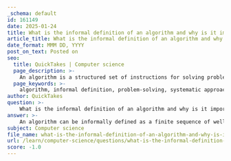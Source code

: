 ```yaml
---
_schema: default
id: 161149
date: 2025-01-24
title: What is the informal definition of an algorithm and why is it important in problem-solving?
article_title: What is the informal definition of an algorithm and why is it important in problem-solving?
date_format: MMM DD, YYYY
post_on_text: Posted on
seo:
  title: QuickTakes | Computer science
  page_description: >-
    An algorithm is a structured set of instructions for solving problems, vital for clarity, efficiency, and reusability in both computer science and everyday life.
  page_keywords: >-
    algorithm, informal definition, problem-solving, systematic approach, clarity, precision, efficiency, reusability, real-world applications, decision-making
author: QuickTakes
question: >-
    What is the informal definition of an algorithm and why is it important in problem-solving?
answer: >-
    An algorithm can be informally defined as a finite sequence of well-defined instructions or steps designed to perform a specific task or solve a particular problem. This definition highlights the structured nature of algorithms, which can be expressed in various forms such as natural language, pseudocode, flowcharts, or programming languages. \n\nThe importance of algorithms in problem-solving can be summarized through several key points:\n\n1. **Systematic Approach**: Algorithms provide a clear and systematic method for tackling problems. By breaking down complex tasks into manageable steps, they make it easier to understand and implement solutions. This structured approach is essential in both computer science and everyday life.\n\n2. **Clarity and Precision**: Writing algorithms ensures that the instructions are clear and unambiguous. This precision is crucial in programming, as it helps prevent misunderstandings and errors during implementation. A well-defined algorithm serves as a blueprint for developers, guiding them through the coding process.\n\n3. **Efficiency**: Algorithms are designed to be efficient, meaning they can solve problems in a reasonable amount of time and with minimal resources. This efficiency is particularly important in computer science, where performance can significantly impact user experience and system capabilities.\n\n4. **Reusability**: Once an algorithm is developed, it can often be reused in different contexts or adapted for similar problems. This reusability saves time and effort in problem-solving, as developers can build upon existing solutions rather than starting from scratch.\n\n5. **Real-World Applications**: Algorithms are not limited to computer science; they are used in everyday life as well. For example, when crossing a road, individuals unconsciously follow a sequence of steps (an algorithm) to ensure their safety. This illustrates that algorithms are integral to decision-making processes in various scenarios.\n\nIn summary, algorithms play a crucial role in problem-solving by providing a structured, clear, and efficient method for addressing specific tasks. They facilitate the development of effective solutions, making them fundamental to both computer science and everyday decision-making.
subject: Computer science
file_name: what-is-the-informal-definition-of-an-algorithm-and-why-is-it-important-in-problemsolving.md
url: /learn/computer-science/questions/what-is-the-informal-definition-of-an-algorithm-and-why-is-it-important-in-problemsolving
score: -1.0
---
```


&nbsp;